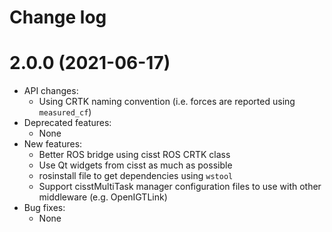 Change log
==========

2.0.0 (2021-06-17)
==================

* API changes:
  * Using CRTK naming convention (i.e. forces are reported using `measured_cf`)
* Deprecated features:
  * None
* New features:
  * Better ROS bridge using cisst ROS CRTK class
  * Use Qt widgets from cisst as much as possible
  * rosinstall file to get dependencies using `wstool`
  * Support cisstMultiTask manager configuration files to use with other middleware (e.g. OpenIGTLink)
* Bug fixes:
  * None

